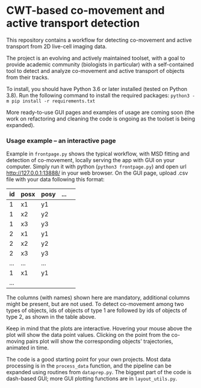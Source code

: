  # CWT-based co-movement and active transport detection
 
This repository contains a workflow for detecting co-movement and active transport from 2D live-cell imaging data.

The project is an evolving and actively maintained toolset, with a goal to provide academic community 
(biologists in particular) with a self-contained tool to detect and analyze co-movement and active transport of objects from their tracks.

To install, you should have Python 3.6 or later installed (tested on Python 3.8). 
Run the following command to install the required packages:
`python3 -m pip install -r requirements.txt`

More ready-to-use GUI pages and examples of usage are coming soon (the work on refactoring and cleaning the code is ongoing as the toolset is being expanded).

### Usage example – an interactive page
Example in `frontpage.py` shows the typical workflow, with MSD fitting and detection of co-movement,
locally serving the app with GUI on your computer.
Simply run it with python (`python3 frontpage.py`) and open url http://127.0.0.1:13888/ in your web browser.
On the GUI page, upload .csv file with your data following this format:

| id  | posx | posy | ... |   |
|-----|------|------|-----|---|
| 1   | x1   | y1   |     |   |
| 1   | x2   | y2   |     |   |
| 1   | x3   | y3   |     |   |
| 2   | x1   | y1   |     |   |
| 2   | x2   | y2   |     |   |
| 2   | x3   | y3   |     |   |
| ... | ...  | ...  |     |   |
| 1   | x1   | y1   |     |   |
| ... |      |      |     |   |

The columns (with names) shown here are mandatory, additional columns might be present, but are not used.
To detect co-movement among two types of objects, ids of objects of type 1 are followed by ids of objects of type 2, 
as shown in the table above. 

Keep in mind that the plots are interactive. Hovering your mouse above the plot will show the data point values. 
Clicking on the point from the co-moving pairs plot will show the corresponding objects' trajectories, animated in time.

The code is a good starting point for your own projects. Most data processing is in the `process_data` function, 
and the pipeline can be expanded using routines from `dataprep.py`. The biggest part of the code is dash-based GUI; more 
GUI plotting functions are in `layout_utils.py`.